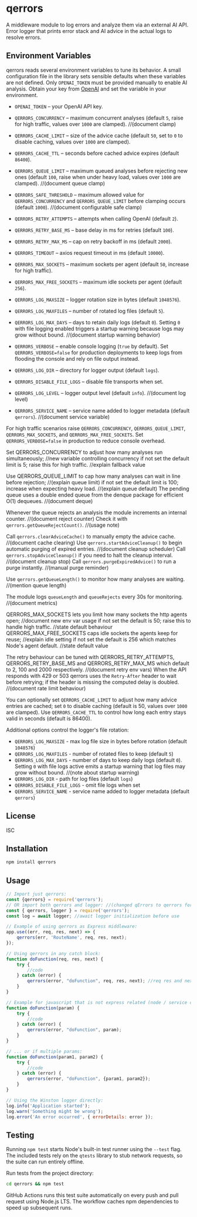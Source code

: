 # qerrors

A middleware module to log errors and analyze them via an external AI API. 
Error logger that prints error stack and AI advice in the actual logs
to resolve errors.

## Environment Variables


qerrors reads several environment variables to tune its behavior. A small configuration file in the library sets sensible defaults when these variables are not defined. Only `OPENAI_TOKEN` must be provided manually to enable AI analysis. Obtain your key from [OpenAI](https://openai.com) and set the variable in your environment.

* `OPENAI_TOKEN` &ndash; your OpenAI API key.
* `QERRORS_CONCURRENCY` &ndash; maximum concurrent analyses (default `5`, raise for high traffic, values over `1000` are clamped). //(document clamp)

* `QERRORS_CACHE_LIMIT` &ndash; size of the advice cache (default `50`, set to `0` to disable caching, values over `1000` are clamped).
* `QERRORS_CACHE_TTL` &ndash; seconds before cached advice expires (default `86400`).
* `QERRORS_QUEUE_LIMIT` &ndash; maximum queued analyses before rejecting new ones (default `100`, raise when under heavy load, values over `1000` are clamped). //(document queue clamp)
* `QERRORS_SAFE_THRESHOLD` &ndash; maximum allowed value for `QERRORS_CONCURRENCY` and `QERRORS_QUEUE_LIMIT` before clamping occurs (default `1000`). //(document configurable safe clamp)


* `QERRORS_RETRY_ATTEMPTS` &ndash; attempts when calling OpenAI (default `2`).
* `QERRORS_RETRY_BASE_MS` &ndash; base delay in ms for retries (default `100`).
* `QERRORS_RETRY_MAX_MS` &ndash; cap on retry backoff in ms (default `2000`).
* `QERRORS_TIMEOUT` &ndash; axios request timeout in ms (default `10000`).
* `QERRORS_MAX_SOCKETS` &ndash; maximum sockets per agent (default `50`, increase for high traffic).
* `QERRORS_MAX_FREE_SOCKETS` &ndash; maximum idle sockets per agent (default `256`).

* `QERRORS_LOG_MAXSIZE` &ndash; logger rotation size in bytes (default `1048576`).
* `QERRORS_LOG_MAXFILES` &ndash; number of rotated log files (default `5`).
 * `QERRORS_LOG_MAX_DAYS` &ndash; days to retain daily logs (default `0`). Setting `0` with file logging enabled triggers a startup warning because logs may grow without bound. //(document startup warning behavior)
* `QERRORS_VERBOSE` &ndash; enable console logging (`true` by default). Set `QERRORS_VERBOSE=false` for production deployments to keep logs from flooding the console and rely on file output instead.
* `QERRORS_LOG_DIR` &ndash; directory for logger output (default `logs`).
* `QERRORS_DISABLE_FILE_LOGS` &ndash; disable file transports when set.
* `QERRORS_LOG_LEVEL` &ndash; logger output level (default `info`). //(document log level)
* `QERRORS_SERVICE_NAME` &ndash; service name added to logger metadata (default `qerrors`). //(document service variable)

For high traffic scenarios raise `QERRORS_CONCURRENCY`, `QERRORS_QUEUE_LIMIT`, `QERRORS_MAX_SOCKETS`, and `QERRORS_MAX_FREE_SOCKETS`. Set `QERRORS_VERBOSE=false` in production to reduce console overhead.


Set QERRORS_CONCURRENCY to adjust how many analyses run simultaneously; //new variable controlling concurrency
if not set the default limit is 5; raise this for high traffic. //explain fallback value

Use QERRORS_QUEUE_LIMIT to cap how many analyses can wait in line before rejection; //(explain queue limit)
if not set the default limit is 100; increase when expecting heavy load. //(explain queue default)
The pending queue uses a double ended queue from the denque package for efficient O(1) dequeues. //(document deque)

Whenever the queue rejects an analysis the module increments an internal counter. //(document reject counter)
Check it with `qerrors.getQueueRejectCount()`. //(usage note)

Call `qerrors.clearAdviceCache()` to manually empty the advice cache. //(document cache clearing)
Use `qerrors.startAdviceCleanup()` to begin automatic purging of expired entries. //(document cleanup scheduler)
Call `qerrors.stopAdviceCleanup()` if you need to halt the cleanup interval. //(document cleanup stop)
Call `qerrors.purgeExpiredAdvice()` to run a purge instantly. //(manual purge reminder)

Use `qerrors.getQueueLength()` to monitor how many analyses are waiting. //(mention queue length)

The module logs `queueLength` and `queueRejects` every 30s for monitoring. //(document metrics)

QERRORS_MAX_SOCKETS lets you limit how many sockets the http agents open; //document new env var usage
if not set the default is 50; raise this to handle high traffic. //state default behaviour
QERRORS_MAX_FREE_SOCKETS caps idle sockets the agents keep for reuse; //explain idle setting
if not set the default is 256 which matches Node's agent default. //state default value



The retry behaviour can be tuned with QERRORS_RETRY_ATTEMPTS, QERRORS_RETRY_BASE_MS and QERRORS_RETRY_MAX_MS which default to 2, 100 and 2000 respectively. //(document retry env vars)
When the API responds with 429 or 503 qerrors uses the `Retry-After` header to wait before retrying; if the header is missing the computed delay is doubled. //(document rate limit behaviour)

You can optionally set `QERRORS_CACHE_LIMIT` to adjust how many advice entries are cached; set `0` to disable caching (default is 50, values over `1000` are clamped). Use `QERRORS_CACHE_TTL` to control how long each entry stays valid in seconds (default is 86400).

Additional options control the logger's file rotation:

* `QERRORS_LOG_MAXSIZE` - max log file size in bytes before rotation (default `1048576`)
* `QERRORS_LOG_MAXFILES` - number of rotated files to keep (default `5`)
 * `QERRORS_LOG_MAX_DAYS` - number of days to keep daily logs (default `0`). Setting `0` with file logs active emits a startup warning that log files may grow without bound. //(note about startup warning)
* `QERRORS_LOG_DIR` - path for log files (default `logs`)
* `QERRORS_DISABLE_FILE_LOGS` - omit file logs when set
* `QERRORS_SERVICE_NAME` - service name added to logger metadata (default `qerrors`)




## License

ISC

## Installation

```bash
npm install qerrors
```

## Usage

```javascript
// Import just qerrors:
const {qerrors} = require('qerrors');
// OR import both qerrors and logger: //(changed qErrors to qerrors for casing consistency)
const { qerrors, logger } = require('qerrors');
const log = await logger; //await logger initialization before use

// Example of using qerrors as Express middleware:
app.use((err, req, res, next) => {
	qerrors(err, 'RouteName', req, res, next);
});

// Using qerrors in any catch block:
function doFunction(req, res, next) {
	try {
		//code
	} catch (error) {
		qerrors(error, "doFunction", req, res, next); //req res and next are optional
	}
}

// Example for javascript that is not express related (node / service code / biz logic)
function doFunction(param) {
	try {
		//code
	} catch (error) {
		qerrors(error, "doFunction", param);
	}
}

// ... or if multiple params:
function doFunction(param1, param2) {
	try {
		//code
	} catch (error) {
		qerrors(error, "doFunction", {param1, param2}); 
	}
}

// Using the Winston logger directly:
log.info('Application started');
log.warn('Something might be wrong');
log.error('An error occurred', { errorDetails: error });
```

## Testing

Running `npm test` starts Node's built-in test runner using the `--test` flag.
The included tests rely on the `qtests` library to stub network requests, so the
suite can run entirely offline.

Run tests from the project directory:
```bash
cd qerrors && npm test
```

GitHub Actions runs this test suite automatically on every push and pull request using Node.js LTS. The workflow caches npm dependencies to speed up subsequent runs.


